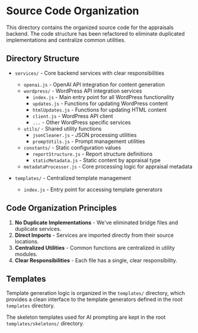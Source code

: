 # Source Code Organization

This directory contains the organized source code for the appraisals backend. The code structure has been refactored to eliminate duplicated implementations and centralize common utilities.

## Directory Structure

- `services/` - Core backend services with clear responsibilities
  - `openai.js` - OpenAI API integration for content generation
  - `wordpress/` - WordPress API integration services
    - `index.js` - Main entry point for all WordPress functionality
    - `updates.js` - Functions for updating WordPress content
    - `htmlUpdates.js` - Functions for updating HTML content
    - `client.js` - WordPress API client
    - `...` - Other WordPress specific services
  - `utils/` - Shared utility functions
    - `jsonCleaner.js` - JSON processing utilities
    - `promptUtils.js` - Prompt management utilities
  - `constants/` - Static configuration values
    - `reportStructure.js` - Report structure definitions
    - `staticMetadata.js` - Static content by appraisal type
  - `metadataProcessor.js` - Core processing logic for appraisal metadata

- `templates/` - Centralized template management
  - `index.js` - Entry point for accessing template generators

## Code Organization Principles

1. **No Duplicate Implementations** - We've eliminated bridge files and duplicate services.
2. **Direct Imports** - Services are imported directly from their source locations.
3. **Centralized Utilities** - Common functions are centralized in utility modules.
4. **Clear Responsibilities** - Each file has a single, clear responsibility.

## Templates

Template generation logic is organized in the `templates/` directory, which provides a clean interface to the template generators defined in the root `templates` directory.

The skeleton templates used for AI prompting are kept in the root `templates/skeletons/` directory. 